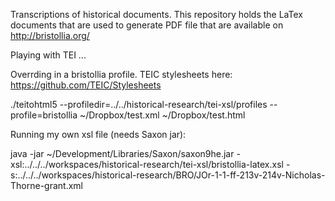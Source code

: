 Transcriptions of historical documents. This repository holds the
LaTex documents that are used to generate PDF file that are
available on http://bristollia.org/

Playing with TEI ...

Overrding in a bristollia profile. TEIC stylesheets here: https://github.com/TEIC/Stylesheets

./teitohtml5 --profiledir=../../historical-research/tei-xsl/profiles --profile=bristollia ~/Dropbox/test.xml ~/Dropbox/test.html

Running my own xsl file (needs Saxon jar):

java -jar ~/Development/Libraries/Saxon/saxon9he.jar -xsl:../../../workspaces/historical-research/tei-xsl/bristollia-latex.xsl -s:../../../workspaces/historical-research/BRO/JOr-1-1-ff-213v-214v-Nicholas-Thorne-grant.xml